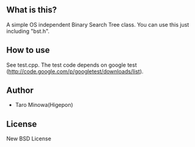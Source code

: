 ## What is this?
A simple OS independent Binary Search Tree class.
You can use this just including "bst.h".
## How to use
See test.cpp. The test code depends on google test (http://code.google.com/p/googletest/downloads/list).

## Author
* Taro Minowa(Higepon)

## License
New BSD License

